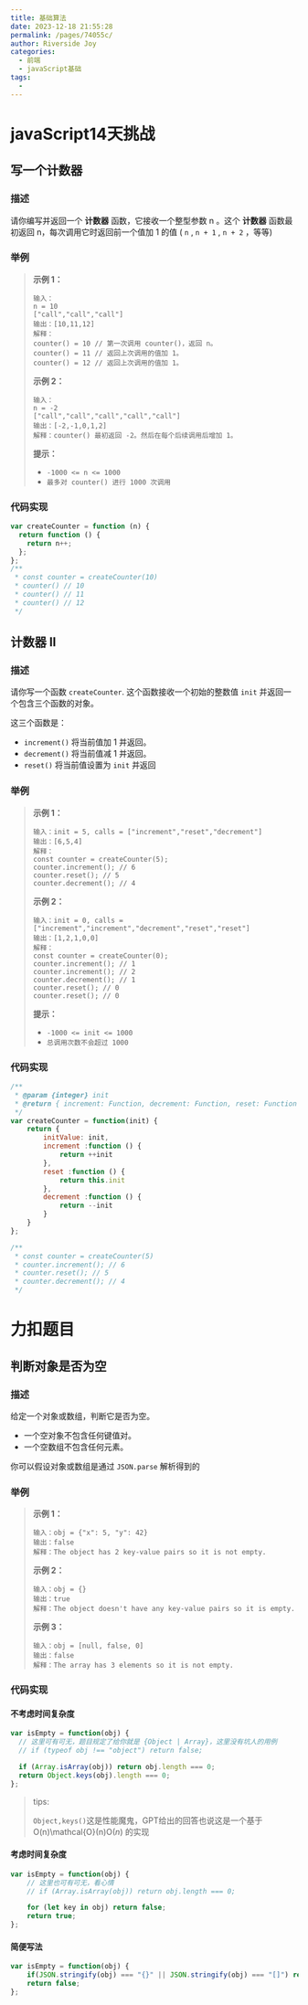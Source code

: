 ```yaml
---
title: 基础算法
date: 2023-12-18 21:55:28
permalink: /pages/74055c/
author: Riverside Joy
categories:
  - 前端
  - javaScript基础
tags:
  - 
---
```

# javaScript14天挑战

## 写一个计数器

### 描述

请你编写并返回一个 **计数器** 函数，它接收一个整型参数 n 。这个 **计数器** 函数最初返回 n，每次调用它时返回前一个值加 1 的值 ( `n` , `n + 1` , `n + 2` ，等等)

### 举例

> **示例 1：**
>
> ```
> 输入：
> n = 10 
> ["call","call","call"]
> 输出：[10,11,12]
> 解释：
> counter() = 10 // 第一次调用 counter()，返回 n。
> counter() = 11 // 返回上次调用的值加 1。
> counter() = 12 // 返回上次调用的值加 1。
> ```
>
> **示例 2：**
>
> ```
> 输入：
> n = -2
> ["call","call","call","call","call"]
> 输出：[-2,-1,0,1,2]
> 解释：counter() 最初返回 -2。然后在每个后续调用后增加 1。
> ```
>
>  
>
> **提示：**
>
> - `-1000 <= n <= 1000`
> - `最多对 counter() 进行 1000 次调用`

### 代码实现

```js
var createCounter = function (n) {
  return function () {
    return n++;
  };
};
/** 
 * const counter = createCounter(10)
 * counter() // 10
 * counter() // 11
 * counter() // 12
 */
```

## 计数器 II

### 描述

请你写一个函数 `createCounter`. 这个函数接收一个初始的整数值 `init` 并返回一个包含三个函数的对象。

这三个函数是：

- `increment()` 将当前值加 1 并返回。
- `decrement()` 将当前值减 1 并返回。
- `reset()` 将当前值设置为 `init` 并返回

### 举例

> **示例 1：**
>
> ```
> 输入：init = 5, calls = ["increment","reset","decrement"]
> 输出：[6,5,4]
> 解释：
> const counter = createCounter(5);
> counter.increment(); // 6
> counter.reset(); // 5
> counter.decrement(); // 4
> ```
>
> **示例 2：**
>
> ```
> 输入：init = 0, calls = ["increment","increment","decrement","reset","reset"]
> 输出：[1,2,1,0,0]
> 解释：
> const counter = createCounter(0);
> counter.increment(); // 1
> counter.increment(); // 2
> counter.decrement(); // 1
> counter.reset(); // 0
> counter.reset(); // 0
> ```
>
> **提示：**
>
> - `-1000 <= init <= 1000`
> - `总调用次数不会超过 1000`

### 代码实现

```js
/**
 * @param {integer} init
 * @return { increment: Function, decrement: Function, reset: Function }
 */
var createCounter = function(init) {
    return {
        initValue: init,
        increment :function () {
            return ++init
        },
        reset :function () {
            return this.init
        },
        decrement :function () {
            return --init
        }
    }
};

/**
 * const counter = createCounter(5)
 * counter.increment(); // 6
 * counter.reset(); // 5
 * counter.decrement(); // 4
 */
```

# 力扣题目

## 判断对象是否为空

### 描述

给定一个对象或数组，判断它是否为空。

- 一个空对象不包含任何键值对。
- 一个空数组不包含任何元素。

你可以假设对象或数组是通过 `JSON.parse` 解析得到的

### 举例

> **示例 1：**
>
> ```
> 输入：obj = {"x": 5, "y": 42}
> 输出：false
> 解释：The object has 2 key-value pairs so it is not empty.
> ```
>
> **示例 2：**
>
> ```
> 输入：obj = {}
> 输出：true
> 解释：The object doesn't have any key-value pairs so it is empty.
> ```
>
> **示例 3：**
>
> ```
> 输入：obj = [null, false, 0]
> 输出：false
> 解释：The array has 3 elements so it is not empty.
> ```

### 代码实现

#### 不考虑时间复杂度

```javascript
var isEmpty = function(obj) {
  // 这里可有可无，题目规定了给你就是 {Object | Array}，这里没有坑人的用例
  // if (typeof obj !== "object") return false;

  if (Array.isArray(obj)) return obj.length === 0;
  return Object.keys(obj).length === 0;
};
```

> tips:
>
> `Object,keys()`这是性能魔鬼，GPT给出的回答也说这是一个基于 O(n)\mathcal{O}(n)O(*n*) 的实现

#### 考虑时间复杂度

```js
var isEmpty = function(obj) {
    // 这里也可有可无，看心情
    // if (Array.isArray(obj)) return obj.length === 0;

    for (let key in obj) return false;
    return true;
};
```

#### 简便写法

```js
var isEmpty = function(obj) {
    if(JSON.stringify(obj) === "{}" || JSON.stringify(obj) === "[]") return true;
    return false;
};
```





































